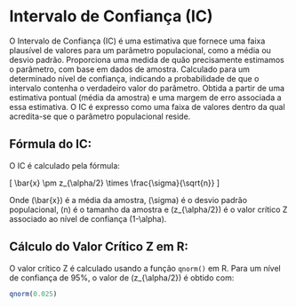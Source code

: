 # Intervalo de Confiança (IC)

O Intervalo de Confiança (IC) é uma estimativa que fornece uma faixa plausível de valores para um parâmetro populacional, como a média ou desvio padrão. Proporciona uma medida de quão precisamente estimamos o parâmetro, com base em dados de amostra. Calculado para um determinado nível de confiança, indicando a probabilidade de que o intervalo contenha o verdadeiro valor do parâmetro. Obtida a partir de uma estimativa pontual (média da amostra) e uma margem de erro associada a essa estimativa. O IC é expresso como uma faixa de valores dentro da qual acredita-se que o parâmetro populacional reside.

## Fórmula do IC:

O IC é calculado pela fórmula:

\[ \bar{x} \pm z_{\alpha/2} \times \frac{\sigma}{\sqrt{n}} \]

Onde \(\bar{x}\) é a média da amostra, \(\sigma\) é o desvio padrão populacional, \(n\) é o tamanho da amostra e \(z_{\alpha/2}\) é o valor crítico Z associado ao nível de confiança \(1-\alpha\).

## Cálculo do Valor Crítico Z em R:

O valor crítico Z é calculado usando a função `qnorm()` em R. Para um nível de confiança de 95%, o valor de \(z_{\alpha/2}\) é obtido com:

```R
qnorm(0.025)
